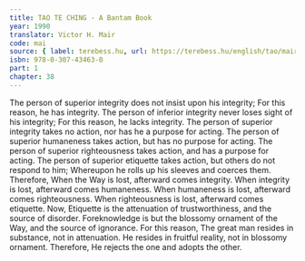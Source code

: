 ```yaml
---
title: TAO TE CHING - A Bantam Book
year: 1990
translator: Victor H. Mair
code: mai
source: { label: terebess.hu, url: https://terebess.hu/english/tao/mair.html }
isbn: 978-0-307-43463-0
part: 1
chapter: 38
---
```


The person of superior integrity
does not insist upon his integrity;
For this reason, he has integrity.
The person of inferior integrity
never loses sight of his integrity;
For this reason, he lacks integrity.
The person of superior integrity takes no action,
nor has he a purpose for acting.
The person of superior humaneness takes action,
but has no purpose for acting.
The person of superior righteousness takes action,
and has a purpose for acting.
The person of superior etiquette takes action,
but others do not respond to him;
Whereupon he rolls up his sleeves and coerces them.
Therefore,
When the Way is lost,
afterward comes integrity.
When integrity is lost,
afterward comes humaneness.
When humaneness is lost,
afterward comes righteousness.
When righteousness is lost,
afterward comes etiquette.
Now,
Etiquette is the attenuation of trustworthiness, and the source of disorder.
Foreknowledge is but the blossomy ornament of the Way, and the source of ignorance.
For this reason,
The great man resides in substance, not in attenuation.
He resides in fruitful reality, not in blossomy ornament.
Therefore,
He rejects the one and adopts the other.
